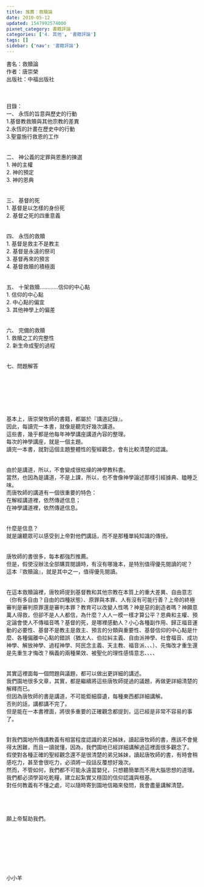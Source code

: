 ```yaml
---
title: 推薦：救贖論
date: 2010-05-12
updated: 1547992574000
pixnet_category: 書籍評論
categories: ['4. 其他', '書籍評論']
tags: []
sidebar: {'nav': '書籍評論'}
---
```


<p>書名：救贖論<br/>作者：唐崇榮<br/>出版社：中福出版社<br/><!--more--><br/><br/><br/>目錄：<br/>一、	永恆的旨意與歷史的行動<br/>1.基督教救贖與其他宗教的差異<br/>2.永恆的計畫在歷史中的行動<br/>3.聖靈施行救恩的工作<br/><br/><br/>二、	神公義的定罪與恩惠的揀選<br/>1.	神的主權<br/>2.	神的預定<br/>3.	神的恩典<br/><br/><br/>三、	基督的死<br/>1.	基督是以怎樣的身份死<br/>2.	基督之死的四重意義<br/><br/><br/>四、	永恆的救贖<br/>1.	基督是救主不是教主<br/>2.	基督是永遠的祭司<br/>3.	基督再來的預言<br/>4.	基督救贖的積極面<br/><br/><br/>五、	十架救贖…………信仰的中心點<br/>1.	信仰的中心點<br/>2.	中心點的偏宜<br/>3.	其他神學上的偏差<br/><br/><br/>六、	完備的救贖<br/>1.	救贖之工的完整性<br/>2.	新生命成聖的過程<br/><br/><br/>七、問題解答<br/><br/><br/><br/><br/><br/><br/><br/>基本上，唐崇榮牧師的書籍，都屬於『講道記錄』。<br/>因此，每讀完一本書，就像是聽完好幾次講道。<br/>這些書，幾乎都是他每年神學講座講道內容的整理。<br/>每次的神學講座，就是一個主題。<br/>讀完一本書，就對這個主題整體性的聖經觀念，會有比較清楚的認識。<br/><br/><br/>由於是講道，所以，不會變成很枯燥的神學教科書。<br/>當然，也因為是講道，不是上課，所以，也不會像神學論述那樣引經據典、瞌睡乏味。<br/>而唐牧師的講道有一個很重要的特色：<br/>在解經講道裡，依然傳遞信息；<br/>在神學講道裡，依然傳遞信息。<br/><br/><br/>什麼是信息？<br/>就是讓聽眾可以感受到上帝對他們講話，而不是那種單純知識的傳授。<br/><br/><br/>唐牧師的書很多，每本都強烈推薦。<br/>但是，假使沒辦法全部購買閱讀時，有沒有哪幾本，是特別值得優先閱讀的呢？<br/>這本『救贖論』，就是其中之一，值得優先閱讀。<br/><br/><br/>在這本救贖論裡，唐牧師提到基督教和其他宗教在本質上的重大差異、自由意志（你有多自由？自由的四種狀態）、原罪與本罪、人有沒有可能行善？上帝的終極審判是審判原罪還是審判本罪？教育可以改變人性嗎？神是惡的創造者嗎？神願意萬人得救，但卻不是人人都信，為什麼？人人一模一樣才算公平？恩典和主權、預定論會使人不傳福音嗎？基督的死，是哪裡感動人？小心各種副作用、歸正福音運動的必要性、基督不是教主是救主、預言的分類與重要性、基督信仰的中心點是什麼、各種偏離中心點的錯誤（猶太人、伯拉糾主義、自由派神學、社會福音、成功神學、解放神學、過程神學、阿民念主義、天主教、福音派、、、）、先悔改才重生還是先重生才悔改？稱義的兩種果效、被聖化的理性感情意志、、、、<br/><br/><br/>其實這裡面每一個問題與議題，都可以做出更詳細的講述。<br/>我們園地很多文章，其實，都是繼續將這些唐牧師提過的議題，再做更詳細清楚的解釋而已。<br/>但因為唐牧師的書是講道，不可能鉅細靡遺，每種東西都詳細講解。<br/>否則的話，講都講不完了。<br/>但是能在一本書裡面，將很多重要的正確觀念都提到，這已經是非常不容易的事了。<br/><br/><br/>對我們園地所傳講教義有相當程度認識的弟兄姊妹，讀起唐牧師的書，應該不會覺得太困難，而且一讀就懂，因為，我們園地已經詳細講解過這裡面很多觀念了。<br/>假使對各種正確的聖經觀念還不是很清楚的弟兄姊妹，讀起唐牧師的書，有時會稍感吃力，甚至會很吃力，必須將一段話反覆想好幾次。<br/>然而，不管如何，我們都不可能永遠當嬰兒，只想聽簡單而不用大腦思想的道理。<br/>我們都必須學習吃乾糧，建立起紮實又穩固的信仰認識與根基。<br/>對任何教義有不懂之處，可以隨時寄到園地信箱來發問，我會盡量講解清楚。<br/><br/><br/><br/><br/>願上帝幫助我們。<br/><br/><br/><br/><br/><br/><br/><br/><br/>小小羊<br/><br/><br/><br/><br/>
</p>